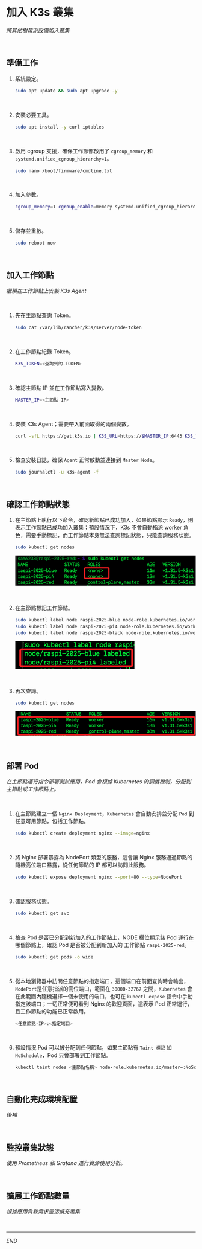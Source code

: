 # 加入 K3s 叢集

_將其他樹莓派設備加入叢集_

<br>

## 準備工作

1. 系統設定。

    ```bash
    sudo apt update && sudo apt upgrade -y
    ```

<br>

2. 安裝必要工具。

    ```bash
    sudo apt install -y curl iptables
    ```

<br>

3. 啟用 cgroup 支援，確保工作節都啟用了 `cgroup_memory` 和 `systemd.unified_cgroup_hierarchy=1`。

    ```bash
    sudo nano /boot/firmware/cmdline.txt
    ```

<br>

4. 加入參數。

    ```bash
    cgroup_memory=1 cgroup_enable=memory systemd.unified_cgroup_hierarchy=1
    ```

<br>

5. 儲存並重啟。

    ```bash
    sudo reboot now
    ```

<br>

## 加入工作節點

_繼續在工作節點上安裝 K3s Agent_

<br>

1. 先在主節點查詢 Token。

    ```bash
    sudo cat /var/lib/rancher/k3s/server/node-token
    ```

<br>

2. 在工作節點紀錄 Token。

    ```bash
    K3S_TOKEN=<查詢到的-TOKEN>
    ```

<br>

3. 確認主節點 IP 並在工作節點寫入變數。

    ```bash
    MASTER_IP=<主節點-IP>
    ```

<br>

4. 安裝 K3s Agent；需要帶入前面取得的兩個變數。

    ```bash
    curl -sfL https://get.k3s.io | K3S_URL=https://$MASTER_IP:6443 K3S_TOKEN=$K3S_TOKEN sh -
    ```

<br>

5. 檢查安裝日誌，確保 `Agent` 正常啟動並連接到 `Master Node`。

    ```bash
    sudo journalctl -u k3s-agent -f
    ```

<br>

## 確認工作節點狀態

1. 在主節點上執行以下命令，確認新節點已成功加入，如果節點顯示 `Ready`，則表示工作節點已成功加入叢集；預設情況下，K3s 不會自動指派 worker 角色，需要手動標記，而工作節點本身無法查詢標記狀態，只能查詢服務狀態。

    ```bash
    sudo kubectl get nodes
    ```

    ![](images/img_70.png)

<br>

2. 在主節點標記工作節點。

    ```bash
    sudo kubectl label node raspi-2025-blue node-role.kubernetes.io/worker=true
    sudo kubectl label node raspi-2025-pi4 node-role.kubernetes.io/worker=true
    sudo kubectl label node raspi-2025-black node-role.kubernetes.io/worker=true
    ```

    ![](images/img_83.png)

<br>

3. 再次查詢。

    ```bash
    sudo kubectl get nodes
    ```

    ![](images/img_84.png)

<br>

## 部署 Pod

_在主節點運行指令部署測試應用，Pod 會根據 Kubernetes 的調度機制，分配到主節點或工作節點上。_

<br>

1. 在主節點建立一個 `Nginx Deployment`，`Kubernetes` 會自動安排並分配 `Pod` 到任意可用節點，包括工作節點。

    ```bash
    sudo kubectl create deployment nginx --image=nginx
    ```

<br>

2. 將 Nginx 部署暴露為 NodePort 類型的服務，這會讓 Nginx 服務通過節點的 隨機高位端口暴露，從任何節點的 IP 都可以訪問此服務。

    ```bash
    sudo kubectl expose deployment nginx --port=80 --type=NodePort
    ```

<br>

3. 確認服務狀態。

    ```bash
    sudo kubectl get svc
    ```

<br>

4. 檢查 Pod 是否已分配到新加入的工作節點上，NODE 欄位顯示該 Pod 運行在哪個節點上，確認 Pod 是否被分配到新加入的 工作節點 `raspi-2025-red`。

    ```bash
    sudo kubectl get pods -o wide
    ```

<br>

5. 從本地瀏覽器中訪問任意節點的指定端口，這個端口在前面查詢時會輸出，`NodePort`是任意指派的高位端口，範圍在 `30000-32767` 之間，`Kubernetes` 會在此範圍內隨機選擇一個未使用的端口，也可在 `kubectl expose` 指令中手動指定該端口；一切正常便可看到 Nginx 的歡迎頁面，這表示 Pod 正常運行，且工作節點的功能已正常啟用。

    ```bash
    <任意節點-IP>:<指定端口>
    ```

<br>

6. 預設情況 Pod 可以被分配到任何節點，如果主節點有 `Taint 標記` 如 `NoSchedule`，Pod 只會部署到工作節點。

    ```bash
    kubectl taint nodes <主節點名稱> node-role.kubernetes.io/master=:NoSchedule
    ```

<br>

## 自動化完成環境配置

_後補_

<br>

## 監控叢集狀態

_使用 Prometheus 和 Grafana 進行資源使用分析。_

<br>

## 擴展工作節點數量

_根據應用負載需求靈活擴充叢集_

<br>

___

_END_
